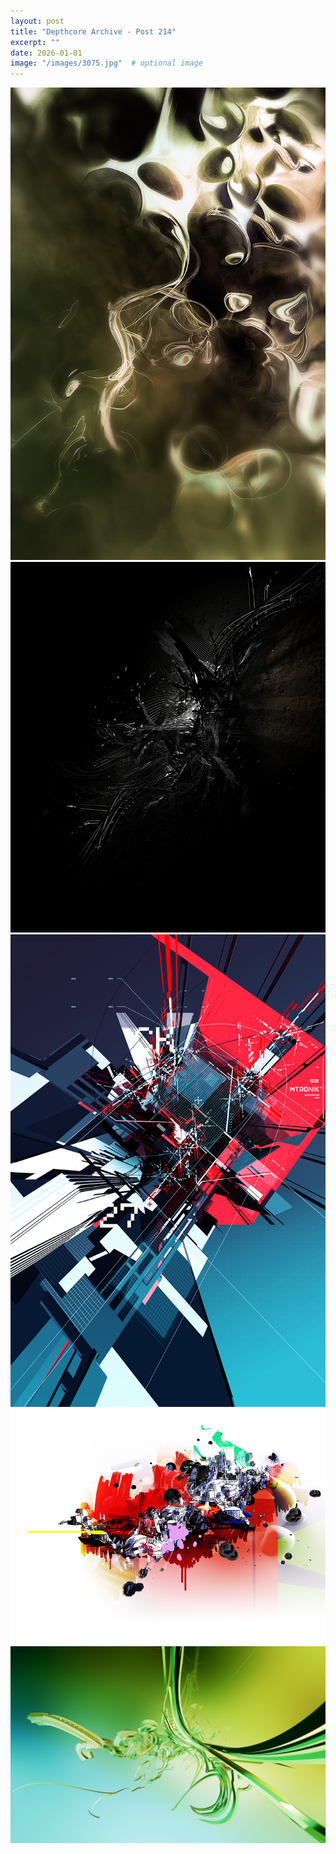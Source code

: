 ```yaml
---
layout: post
title: "Depthcore Archive - Post 214"
excerpt: ""
date: 2026-01-01
image: "/images/3075.jpg"  # optional image
---
```


<img src="/images/3075.jpg">
<img src="/images/3076.jpg" alt="3076.jpg"/>
<img src="/images/3078.jpg" alt="3078.jpg"/>
<img src="/images/3079.jpg" alt="3079.jpg"/>
<img src="/images/3085.jpg" alt="3085.jpg"/>
